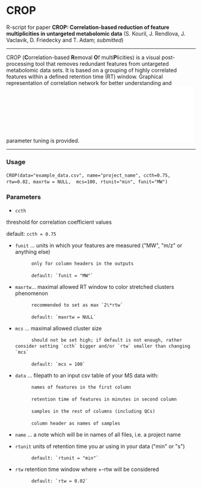 # CROP
R-script for paper **CROP: Correlation-based reduction of feature multiplicities in untargeted metabolomic data** (S. Kouril, J. Rendlova, J. Vaclavik, D. Friedecky and T. Adam; *submitted*)
***

CROP (**C**orrelation-based **R**emoval **O**f multi**P**licities) is a visual post-processing tool that removes redundant features from untargeted metabolomic data sets. It is based on a grouping of highly correlated features within a defined retention time (RT) window. Graphical representation of correlation network for better understanding and parameter tuning is provided.
![CROPped example data - correlation network](example_data_CROPped_ccth_0.75_rtw+-0.02_correlation_network.pdf)
***

### Usage
```CROP(data="example_data.csv", name="project_name", ccth=0.75, rtw=0.02, maxrtw = NULL,  mcs=100, rtunit="min", funit="MW")```

### Parameters
* `ccth`

threshold for correlation coefficient values

default: `ccth = 0.75`

* `funit` ... units in which your features are measured ("MW", "m/z" or anything else)

            only for column headers in the outputs
            
            default: `funit = "MW"`

* `maxrtw`... maximal allowed RT window to color stretched clusters phenomenon

            recommended to set as max `2\*rtw`
            
            default: `maxrtw = NULL`

* `mcs` ... maximal allowed cluster size

            should not be set high; if default is not enough, rather consider setting `ccth` bigger and/or `rtw` smaller than changing `mcs`
            
            default: `mcs = 100`

* `data` ... filepath to an input csv table of your MS data with:

            names of features in the first column
            
            retention time of features in minutes in second column
            
            samples in the rest of columns (including QCs)
            
            column header as names of samples

* `name` ... a note which will be in names of all files, i.e. a project name

* `rtunit`  units of retention time you ar using in your data ("min" or "s")

            default: `rtunit = "min"`

* `rtw`     retention time window where +-rtw will be considered

            default: `rtw = 0.02`
